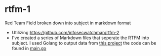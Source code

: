 # rtfm-1
Red Team Field broken down into subject in markdown format
- Utilizing https://github.com/infosecwatchman/rtfm-2 
- I've created a series of Markdown files that seperate the RTFM into subject.
I used Golang to output data from [this project](https://github.com/infosecwatchman/rtfm-2) the code can be found in [main.go](main.go)

